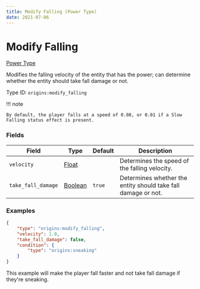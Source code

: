 ```yaml
---
title: Modify Falling (Power Type)
date: 2021-07-06
---
```


# Modify Falling

[Power Type](../power_types.md)

Modifies the falling velocity of the entity that has the power; can determine whether the entity should take fall damage or not.

Type ID: `origins:modify_falling`

!!! note

    By default, the player falls at a speed of 0.08, or 0.01 if a Slow Falling status effect is present.


### Fields

Field | Type | Default | Description
------|------|---------|------------
`velocity` | [Float](../data_types/float.md) | | Determines the speed of the falling velocity.
`take_fall_damage` | [Boolean](../data_types/boolean.md) | `true` | Determines whether the entity should take fall damage or not.


### Examples

```json
{
    "type": "origins:modify_falling",
    "velocity": 1.0,
    "take_fall_damage": false,
    "condition": {
        "type": "origins:sneaking"
    }
}
```

This example will make the player fall faster and not take fall damage if they're sneaking.

